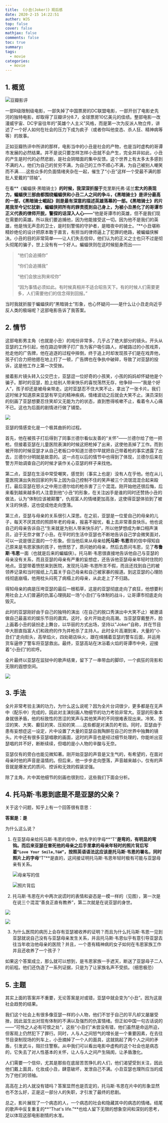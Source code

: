 ```yaml
---
title: 《小丑(Joker)》观后感
date: 2020-2-15 14:22:51
auther: WJS
top: false
cover: false
mathjax: false
comments: false
toc: true
summary:
tags:
  - movie
categories:
  - movie
---
```


## 1. 概览

![豆瓣影评](https://cdn.jsdelivr.net/gh/wjsoj/pic/img/20200215141152.png)

一部R级限制级电影，一部失掉了中国票房的DC联盟电影，一部开创了电影史先河的独特电影，却取得了豆瓣评分8.7，全球票房10亿美元的佳绩。整部电影一改漫威宇宙、DC宇宙往年的“英雄个人主义”风格，而是第一次为反派人物立传，讲述了一个好人如何在社会的压力下成为疯子（或者你叫他变态、杀人狂、精神病等等）的故事。

正如豆瓣热评中所讲的那样，电影当中的小丑是社会的产物，也是当时虚构的哥谭市发展的必然结果。并不是说只要怎样怎样小丑就不会产生，完全并非如此，小丑的产生是时代的必然悲剧，是社会阴暗面的集中反馈。这个世界上有太多太多感到不满的人，他们为自己的贫穷不满，为自己的工作不顺心不满，为自己被别人嘲笑而不满……这些众多的负面情绪夹杂在一起，催生了“小丑”这样一个受最不满的那批人爱戴的“领袖”。

在看**《蝙蝠侠·黑暗骑士》**的时候，我深深折服于**克里斯托弗·诺兰**宏大的表现力，蝙蝠侠三部曲都围绕蝙蝠侠和小丑二人之间的争斗，《黑暗骑士》是评分最高的一部，《黑暗骑士崛起》则是最有深意的描述英雄落幕的一部。《黑暗骑士》的片尾我至今记忆犹新，蝙蝠侠把所有的罪责揽到自己身上，为被小丑黑化了的哥谭市正义代表的律师开脱，警探的话深入人心——**“他是哥谭市的英雄，但不是我们现在需要的英雄。所以我们要追捕他，因为他能接受这一切。因为他不是我们的英雄，他是悄无声息的卫士，是时刻警惕的守护者，是暗夜中的骑士。“**小丑堪称精妙绝伦的设计把原本敢于直言，有担当的律师逼上了犯罪的绝路，被蝙蝠侠解决。小丑的目的非常简单——让人们失去信仰，他们认为的正义之士也只不过是彻头彻尾的骗子，世上没有有一个好人。蝙蝠侠则在这时候挺身而出——

>  “他们会追捕你”
>
> “你们会追捕我”
>
> “他们会放出狗来咬你”
>
> “因为事情必须如此。有时候真相并不适合昭告天下。有的时候人们需要更多，人们需要他们的信念得到回报。”

当时我就折服于蝙蝠侠的“黑暗骑士”形象，也心怀疑问——是什么让小丑走向近乎反人类的极端呢？这部电影告诉了我答案。

## 2. 情节

这部电影男主角（也就是小丑）的戏份非常多，几乎占了绝大部分的镜头。开头从亚瑟的工作引起，他在路边举牌子打广告为客户吸引路人，却被路过的小孩戏弄，抢走他的广告牌，他在追逐的过程中摔倒，终于追上时却发现孩子们是在戏弄他，孩子们合力把他摁在地上打了一顿，广告牌也在争执中破碎，导致了对亚瑟的投诉，这是他工作上第一次受挫。

接着影片镜头转入公交巴士，亚瑟逗一位好奇的小孩笑，小孩的妈妈却怀疑他是个骗子。那时的亚瑟，脸上给别人带来快乐的喜悦荡然无存，他争辩——“我是个好人”，孩子却还是被母亲带走。这时亚瑟忍不住大笑不止，拿出了一张卡片。我们这时候才知道原来亚瑟有罕见的精神疾病，情绪波动之后就会大笑不止。演员深刻的刻画了亚瑟想要忍住笑却又无能为力的状态，直到憋得咳嗽不止，看着令人心痛不已。这也为后面的剧情进行做了铺垫。

![](https://cdn.jsdelivr.net/gh/wjsoj/pic/img/20200215155428.png)

亚瑟的情感变化是一个极其曲折的过程。

首先，他在被孩子打后得到了同事兰德尔看似友善的“关怀”——兰德尔给了他一把枪。但接着亚瑟在儿童医院表演的时候这把枪掉了出来，这使他丢掉了工作。而到被开除的时候亚瑟才从自己老板口中知道兰德尔早就把自己带着枪的事实透露了出去，兰德尔分明就是故意的。这一点在以后的情节中也得到了体现，兰德尔后来在警方开始调查自己的时候才装作关心亚瑟的样子来找他。

第二点，亚瑟在生活中常受嘲笑，感觉到（事实上也是）没有人在乎他。他在从儿童医院演出失败回家的列车上因为自己控制不住的笑声被三个流氓混混合起来殴打。最后亚瑟在怒火之中用兰德尔给的枪杀害了三个混混。刚开始他还很后悔，后来看到越来越多的人注意到他“小丑”的形象，在关注凶手是谁的同时还赞扬小丑的做法，认为“体制应该被颠覆”，仇视富人的情绪更加高涨，这使得亚瑟体验到了被关注的快感，这也促成他走向堕落。

第三点，亚瑟与母亲的关系很引人深思。在之前，亚瑟是一位爱自己的母亲的儿子，每天不厌其烦的照顾年老的母亲，报喜不报忧，看上去非常善良快乐。他也说自己的母亲告诉自己“生来就是为别人带来快乐的”，所以他梦想成为单口相声演员，迫于无奈才做了小丑。在平时的生活中亚瑟也不断地告诉自己学会微笑面对，可以一说是很正面的一个形象。但当他后来从母亲给**托马斯·韦恩**寄的信中得知自己原来是韦恩家族的孩子，他愤怒了，质问她的母亲，然后去质问韦恩，见了**布鲁斯·韦恩**一面（也就是后来的蝙蝠侠）。托马斯·韦恩很直接地告诉他自己与亚瑟的母亲没有关系，而且亚瑟的母亲有严重的妄想症，还告诉他亚瑟母亲年轻时住院的地点。亚瑟带着愤怒来到医院，发现托马斯·韦恩所言不假，而且还找到自己的被领养记录和当时报纸上几篇关于自己母亲和自己被家暴的报道。到这亚瑟的心理防线彻底崩塌，他用枕头闷死了病榻上的母亲，从此走上了不归路。

得知母亲的病是压垮亚瑟的最后一根稻草，这是的亚瑟彻底走向了疯狂，他想要利用社会上人们普遍的仇富心理挑起一场“小丑们”与体制的战斗，让哥谭市彻底走向毁灭。

此时的亚瑟刚好由于自己的独特的演出（在自己的脱口秀演出中大笑不止）被邀请做自己最喜欢的娱乐节目的嘉宾。这时，全片开始走向高潮。当亚瑟穿戴整齐，脸上画着小丑的装扮走上舞台，以华丽的方式出场，坚持以"Joker"自称，并在节目中大胆直指富人们和政府的作为并枪杀了主持人。此时全片高潮到来，大量的“小丑们”走向街头，高举焰火，四处砸店纵火，跟在缉捕着亚瑟的警车后面，并运用货车逼停了警车将亚瑟救出。最终，亚瑟高站在沐浴着火焰的哥谭市中央，迎接着“小丑们”的欢呼。

全片最终以亚瑟在监狱中的歌声结束，留下了一串带血的脚印，一个疯狂的背影和无限的遐想空间。

![](https://cdn.jsdelivr.net/gh/wjsoj/pic/img/20200215162054.png)

## 3. 手法

全片非常考验主演的功力，为什么这么说呢？因为全片台词很少，更多都是在无声中（配乐中）完成的，因此对主演刻画人物细节的功力考验非常大。亚瑟的形象本身就很矛盾，他的标致性的苦涩的笑声与其他笑声的不同很难表现出来。冷笑、苦涩的笑、大笑、癫狂的笑、压抑的笑……这些都是对演员的考验。同时，亚瑟由于患有妄想症这一设定，片中设置了大量的亚瑟自我陶醉在自己的世界中独舞的镜头。片中还有很多亚瑟唱歌的画面，这时的声音也是经过细节处理的，你能听出亚瑟唱的并不好，断断续续，但唱的是小人物的辛酸与无奈。

亚瑟仅有的旁白也能见微知著。刚开始亚瑟的声音是又生气的，有希望的，在面对母亲时他的声音是温情的。但后来，他一步步走向堕落，声音越来越小，仅有的声音就是爆发式的质问、控诉和无效的假装坚强。

除了主角，片中其他细节的刻画也很到位，这些我们下面会分析。

## 4. 托马斯·韦恩到底是不是亚瑟的父亲？

关于这个问题，知乎上有一个回答很有意思：

**答案是：是**

为什么这么说？

1. 在亚瑟母亲给托马斯·韦恩的信中，他名字的字母**“T”**是弯的，有明显的弯钩。而后来亚瑟在害死他的母亲之后手里拿的母亲年轻时的照片背后写着`“Love Your Smile,T&W”`，按照英语语法这应该是托马斯·韦恩的署名，同时照片上的字母**“T”**是直的，这间接证明托马斯·韦恩年轻时极有可能与亚瑟母亲有关系。

   ![母亲写的信](https://cdn.jsdelivr.net/gh/wjsoj/pic/img/mpv-shot0002.jpg)

   ![照片背后](https://cdn.jsdelivr.net/gh/wjsoj/pic/img/mpv-shot0005.jpg)

2. 托马斯·韦恩在片中两次说谎时的表情和姿态是一模一样的（见图），第一次是在说三个混混“善良正直有教养”，第二次就是在说亚瑟的身世。

![](https://cdn.jsdelivr.net/gh/wjsoj/pic/img/mpv-shot0003.jpg)

![](https://cdn.jsdelivr.net/gh/wjsoj/pic/img/mpv-shot0004.jpg)

3. 为什么医院的病历上会存有亚瑟被收养的证明？而且为什么托马斯·韦恩一见到亚瑟就说自己没有与亚瑟母亲发生关系，并且托马斯·韦恩似乎有意引导亚瑟去往当年收治他母亲的医院？并且，一个患有精神病的女子如何在韦恩家族工作并且还收养了一个孩子？

如果这个答案成立，那么就可以想到，是韦恩家族一手遮天，断送了亚瑟母子二人的前程。他们还伪造了一系列证据，只是为了让家族名声不受损。（细思极恐）

## 5. 主题

其实上面的答案并不重要，无论答案是对或错，亚瑟中就会变为“小丑”。因为这是社会趋势的结果。

我们这个社会上有很多像亚瑟一样的小人物，他们不甘于自己的平凡却又屡屡受挫，因此滋生出对现有体制的不满以及强烈的仇富情绪。但正如中国一句古话说的——“可怜之人必有可恨之处”，这些“小丑们”未尝没有错，他们虽然是命运所迫，但客观上仍然犯下了罪行。同时，人与人之间怒气的增长是一个重要因素，在去往节目录制现场的列车上，小丑摘掉了一个人的面具，这就挑起了两个人之间的矛盾，引发武斗，阻拦住警察。从中我们可以看出电影中虚构的这个社会也是病态的，它失去了对人性基本的关怀，让人与人之间产生隔阂，让矛盾激化。

人们需要一个信仰，尤其是那些在底层苦苦挣扎的人们，他们渴望受到关注，因此他们戴上面具，化妆成小丑，肆意破坏，发泄自己不满。小丑亚瑟也理所应当的成为了他们的领袖。

高高在上的人就没有错吗？答案显然也是否定的，托马斯·韦恩在片中的形象显然也不怎么好，正是这一部分人的失职，才引发了最终的悲剧。

总之，影片展现了一个病态的人，一个病态的社会和隐藏其中的病态的情绪。结尾的歌声中反复重复的**“That's life.”**也给人留下无限的想象空间和深刻的思考，足以体现这部电影剧情的水准。

